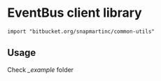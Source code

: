 # EventBus client library

```
import "bitbucket.org/snapmartinc/common-utils"
```

## Usage

Check *_example* folder